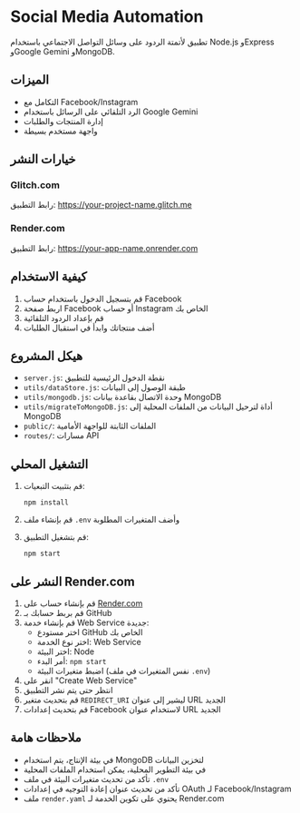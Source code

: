 # Social Media Automation

تطبيق لأتمتة الردود على وسائل التواصل الاجتماعي باستخدام Node.js وExpress وGoogle Gemini وMongoDB.

## الميزات

- التكامل مع Facebook/Instagram
- الرد التلقائي على الرسائل باستخدام Google Gemini
- إدارة المنتجات والطلبات
- واجهة مستخدم بسيطة

## خيارات النشر

### Glitch.com
رابط التطبيق: https://your-project-name.glitch.me

### Render.com
رابط التطبيق: https://your-app-name.onrender.com

## كيفية الاستخدام

1. قم بتسجيل الدخول باستخدام حساب Facebook
2. اربط صفحة Facebook أو حساب Instagram الخاص بك
3. قم بإعداد الردود التلقائية
4. أضف منتجاتك وابدأ في استقبال الطلبات

## هيكل المشروع

- `server.js`: نقطة الدخول الرئيسية للتطبيق
- `utils/dataStore.js`: طبقة الوصول إلى البيانات
- `utils/mongodb.js`: وحدة الاتصال بقاعدة بيانات MongoDB
- `utils/migrateToMongoDB.js`: أداة لترحيل البيانات من الملفات المحلية إلى MongoDB
- `public/`: الملفات الثابتة للواجهة الأمامية
- `routes/`: مسارات API

## التشغيل المحلي

1. قم بتثبيت التبعيات:
   ```
   npm install
   ```

2. قم بإنشاء ملف `.env` وأضف المتغيرات المطلوبة

3. قم بتشغيل التطبيق:
   ```
   npm start
   ```

## النشر على Render.com

1. قم بإنشاء حساب على [Render.com](https://render.com)
2. قم بربط حسابك بـ GitHub
3. قم بإنشاء خدمة Web Service جديدة:
   - اختر مستودع GitHub الخاص بك
   - اختر نوع الخدمة: Web Service
   - اختر البيئة: Node
   - أمر البدء: `npm start`
   - اضبط متغيرات البيئة (نفس المتغيرات في ملف `.env`)
4. انقر على "Create Web Service"
5. انتظر حتى يتم نشر التطبيق
6. قم بتحديث متغير `REDIRECT_URI` ليشير إلى عنوان URL الجديد
7. قم بتحديث إعدادات Facebook لاستخدام عنوان URL الجديد

## ملاحظات هامة

- في بيئة الإنتاج، يتم استخدام MongoDB لتخزين البيانات
- في بيئة التطوير المحلية، يمكن استخدام الملفات المحلية
- تأكد من تحديث متغيرات البيئة في ملف `.env`
- تأكد من تحديث عنوان إعادة التوجيه في إعدادات OAuth لـ Facebook/Instagram
- ملف `render.yaml` يحتوي على تكوين الخدمة لـ Render.com
